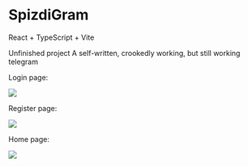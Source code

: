 # SpizdiGram

React + TypeScript + Vite

Unfinished project
A self-written, crookedly working, but still working telegram

Login page:

![](https://github.com/user-attachments/assets/f2a726ea-00fa-42d9-8b6f-6f2f1dc961e6)

Register page:

![](https://github.com/user-attachments/assets/f504ed54-1546-4437-9765-a6f2c190ed60)

Home page:

![](https://github.com/user-attachments/assets/2d7ca3ef-83a9-4387-94b1-4658a8a57382)
